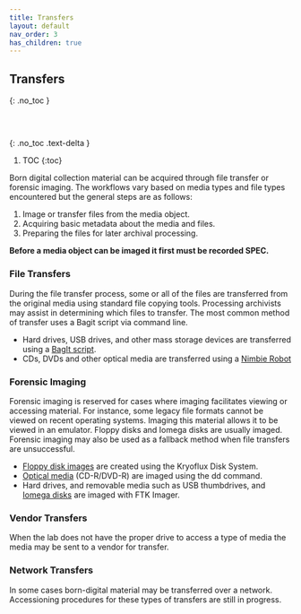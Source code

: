 ```yaml
---
title: Transfers
layout: default
nav_order: 3
has_children: true
---
```


## Transfers
{: .no_toc }

### &nbsp;
{: .no_toc .text-delta }

1. TOC
{:toc}

Born digital collection material can be acquired through file transfer or forensic imaging.
The workflows vary based on media types and file types encountered but the general steps are as follows:  

1. Image or transfer files from the media object.  
2. Acquiring basic metadata about the media and files.  
3. Preparing the files for later archival processing.

**Before a media object can be imaged it first must be recorded SPEC.** 

### File Transfers

During the file transfer process, some or all of the files are transferred from the original media using standard file copying tools.
Processing archivists may assist in determining which files to transfer.
The most common method of transfer uses a Bagit script via command line.

* Hard drives, USB drives, and other mass storage devices are transferred using a [BagIt script](file-transfers.html).
* CDs, DVDs and other optical media are transferred using a [Nimbie Robot](nimbie-transfers.html)  

### Forensic Imaging

Forensic imaging is reserved for cases where imaging facilitates viewing or accessing material.
For instance, some legacy file formats cannot be viewed on recent operating systems.
Imaging this material allows it to be viewed in an emulator.
Floppy disks and Iomega disks are usually imaged.
Forensic imaging may also be used as a fallback method when file transfers are unsuccessful.

* [Floppy disk images](floppy-disk-imaging.html) are created using the Kryoflux Disk System.
* [Optical media](optical-media-imaging.html) (CD-R/DVD-R) are imaged using the dd command.
* Hard drives, and removable media such as USB thumbdrives, and [Iomega disks](iomega-disk-imaging.html) are imaged with FTK Imager.

### Vendor Transfers

When the lab does not have the proper drive to access a type of media the media may be sent to a vendor for transfer.  

### Network Transfers

In some cases born-digital material may be transferred over a network. Accessioning procedures for these types of transfers are still in progress.
